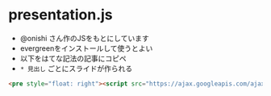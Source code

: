 # presentation.js

- @onishi さん作のJSをもとにしています
- evergreenをインストールして使うとよい
- 以下をはてな記法の記事にコピペ
- `* 見出し` ごとにスライドが作られる

```html
<pre style="float: right"><script src="https://ajax.googleapis.com/ajax/libs/jquery/2.1.4/jquery.min.js"></script><script type="text/javascript" src="https://hitode909.github.io/hatenablog-unofficial-modules/presentation/presentation.js"></script>プレゼンモード<br><a href="#presentation">再生</a><br>← / →で移動<br>fでフルスクリーン<br>escでおわる</pre>
```
